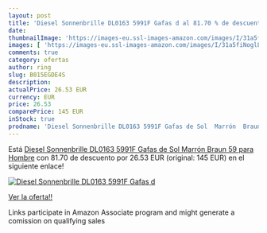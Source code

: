 ```yaml
---
layout: post
title: 'Diesel Sonnenbrille DL0163 5991F Gafas d al 81.70 % de descuento'
date: 
thumbnailImage: 'https://images-eu.ssl-images-amazon.com/images/I/31a5fiNoglL._SL200_.jpg'
images: [ 'https://images-eu.ssl-images-amazon.com/images/I/31a5fiNoglL._SL200_.jpg' ]
comments: true
category: ofertas
author: ring
slug: B015EGDE4S
description:
actualPrice: 26.53 EUR
currency: EUR
price: 26.53
comparePrice: 145 EUR
inStock: true
prodname: 'Diesel Sonnenbrille DL0163 5991F Gafas de Sol  Marrón  Braun   59 para Hombre'
---
```


Está [Diesel Sonnenbrille DL0163 5991F Gafas de Sol  Marrón  Braun   59 para Hombre](https://www.amazon.es/dp/B015EGDE4S/?tag=tolees-21) con 81.70 de descuento por 26.53 EUR (original: 145 EUR) en el siguiente enlace!

[![Diesel Sonnenbrille DL0163 5991F Gafas d](https://images-eu.ssl-images-amazon.com/images/I/31a5fiNoglL._SL200_.jpg)](https://www.amazon.es/dp/B015EGDE4S/?tag=tolees-21)

[Ver la oferta!!](https://www.amazon.es/dp/B015EGDE4S/?tag=tolees-21)

Links participate in Amazon Associate program and might generate a comission on qualifying sales


